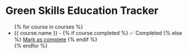 <!DOCTYPE html>
<html lang="en">
<head>
    <meta charset="UTF-8">
    <title>Green Skills Tracker</title>
</head>
<body>
    <h1>Green Skills Education Tracker</h1>
    <ul>
        {% for course in courses %}
            <li>
                {{ course.name }} -
                {% if course.completed %}
                    ✅ Completed
                {% else %}
                    <a href="/complete/{{ loop.index0 }}">Mark as complete</a>
                {% endif %}
            </li>
        {% endfor %}
    </ul>
</body>
</html>
